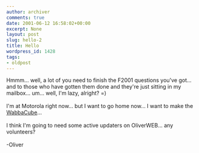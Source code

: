 ```yaml
---
author: archiver
comments: true
date: 2001-06-12 16:58:02+00:00
excerpt: None
layout: post
slug: hello-2
title: Hello
wordpress_id: 1428
tags:
- oldpost
---
```


Hmmm... well, a lot of you need to finish the F2001 questions you've got... and to those who have gotten them done and they're just sitting in my mailbox... um... well, I'm lazy, alright? =)<br /><br />I'm at Motorola right now... but I want to go home now... I want to make the <a href="http://www.oliverweb.com/stuff/perspective.gif">WabbaCube</a>...<br /><br />I think I'm going to need some active updaters on OliverWEB... any volunteers?<br /><br />-Oliver